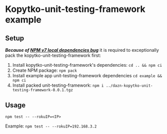 # Kopytko-unit-testing-framework example

## Setup

***Because of [NPM v7 local dependencies  bug](https://github.com/npm/cli/issues/3593)***
it is required to exceptionally pack the kopytko-unit-testing-framework first:

1. Install kopytko-unit-testing-framework's dependencies: `cd .. && npm ci`
2. Create NPM package: `npm pack`
3. Install example app unit-testing-framework dependencies
`cd example && npm ci`
4. Install packed unit-testing-framework: `npm i ../dazn-kopytko-unit-testing-framework-0.0.1.tgz`

## Usage
```shell
npm test -- --rokuIP=<IP>
```
Example: `npm test -- --rokuIP=192.168.3.2`
